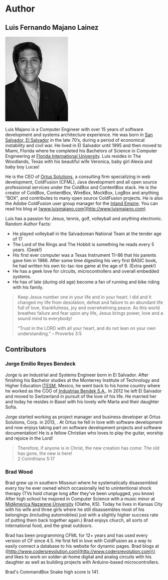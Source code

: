 # Author

## Luis Fernando Majano Lainez

![](.gitbook/assets/luismajano%20%281%29.jpg)

Luis Majano is a Computer Engineer with over 15 years of software development and systems architecture experience. He was born in [San Salvador, El Salvador](http://en.wikipedia.org/wiki/El_Salvador) in the late 70’s, during a period of economical instability and civil war. He lived in El Salvador until 1995 and then moved to Miami, Florida where he completed his Bachelors of Science in Computer Engineering at [Florida International University](http://fiu.edu).   Luis resides in The Woodlands, Texas with his beautiful wife Veronica, baby girl Alexia and baby boy Lucas!

He is the CEO of [Ortus Solutions](http://www.ortussolutions.com), a consulting firm specializing in web development, ColdFusion \(CFML\), Java development and all open source professional services under the ColdBox and ContentBox stack. He is the creator of ColdBox, ContentBox, WireBox, MockBox, LogBox and anything “BOX”, and contributes to many open source ColdFusion projects. He is also the Adobe ColdFusion user group manager for the [Inland Empire](http://www.iecfug.org). You can read his blog at [www.luismajano.com](http://www.luismajano.com)

Luis has a passion for Jesus, tennis, golf, volleyball and anything electronic. Random Author Facts:

* He played volleyball in the Salvadorean National Team at the tender age of 17
* The Lord of the Rings and The Hobbit is something he reads every 5 years. \(Geek!\)
* His first ever computer was a Texas Instrument TI-86 that his parents gave him in 1986. After some time digesting his very first BASIC book, he had written his own tic-tac-toe game at the age of 9. \(Extra geek!\)
* He has a geek love for circuits, microcontrollers and overall embedded systems.
* He has of late \(during old age\) become a fan of running and bike riding with his family.

> Keep Jesus number one in your life and in your heart. I did and it changed my life from desolation, defeat and failure to an abundant life full of love, thankfulness, joy and overwhelming peace. As this world breathes failure and fear upon any life, Jesus brings power, love and a sound mind to everybody!
>
> “Trust in the LORD with all your heart, and do not lean on your own understanding.” – Proverbs 3:5

## Contributors

### Jorge Emilio Reyes Bendeck

Jorge is an Industrial and Systems Engineer born in El Salvador. After finishing his Bachelor studies at the Monterrey Institute of Technology and Higher Education [ITESM](http://www.itesm.mx/wps/wcm/connect/ITESM/Tecnologico+de+Monterrey/English), Mexico, he went back to his home country where he worked as the COO of[ Industrias Bendek S.A.](http://www.si-ham.com/). In 2012 he left El Salvador and moved to Switzerland in pursuit of the love of his life. He married her and today he resides in Basel with his lovely wife Marta and their daughter Sofía.

Jorge started working as project manager and business developer at Ortus Solutions, Corp. in 2013, . At Ortus he fell in love with software development and now enjoys taking part on software development projects and software documentation! He is a fellow Christian who loves to play the guitar, worship and rejoice in the Lord!

> Therefore, if anyone is in Christ, the new creation has come: The old has gone, the new is here!  
> 2 Corinthians 5:17

### Brad Wood

Brad grew up in southern Missouri where he systematically disassembled every toy he ever owned which occasionally led to unintentional shock therapy \(TVs hold charge long after they've been unplugged, you know\) After high school he majored in Computer Science with a music minor at [MidAmerica Nazarene University](http://www.mnu.edu) \(Olathe, KS\). Today he lives in Kansas City with his wife and three girls where he still disassembles most of his belongings \(including automobiles\) just with a slightly higher success rate of putting them back together again.\) Brad enjoys church, all sorts of international food, and the great outdoors.

Brad has been programming CFML for 12+ years and has used every version of CF since 4.5. He first fell in love with ColdFusion as a way to easily connect a database to his website for dynamic pages. Brad blogs at \([http://www.codersrevolution.com](http://www.codersrevolution.com)\) and likes to work on solder-at-home digital and analog circuits with his daughter as well as building projects with Arduino-based microcontrollers.

Brad's CommandBox Snake high score is 141.

